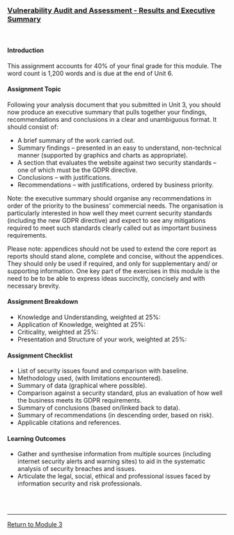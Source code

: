 ### [Vulnerability Audit and Assessment - Results and Executive Summary](NS_Unit05_SampleReport.pdf)

<br>

#### Introduction
This assignment accounts for 40% of your final grade for this module. The word count is 1,200 words and is due at the end of Unit 6.

#### Assignment Topic
Following your analysis document that you submitted in Unit 3, you should now produce an executive summary that pulls together your findings, recommendations and conclusions in a clear and unambiguous format. It should consist of:
 - A brief summary of the work carried out.
 - Summary findings – presented in an easy to understand, non-technical manner (supported by graphics and charts as appropriate).
 - A section that evaluates the website against two security standards – one of which must be the GDPR directive.
 - Conclusions – with justifications.
 - Recommendations – with justifications, ordered by business priority.

Note: the executive summary should organise any recommendations in order of the priority to the business’ commercial needs. The organisation is particularly interested in how well they meet current security standards (including the new GDPR directive) and expect to see any mitigations required to meet such standards clearly called out as important business requirements.

Please note: appendices should not be used to extend the core report as reports should stand alone, complete and concise, without the appendices. They should only be used if required, and only for supplementary and/ or supporting information. One key part of the exercises in this module is the need to be to be able to express ideas succinctly, concisely and with necessary brevity.

#### Assignment Breakdown
 - Knowledge and Understanding, weighted at 25%:
 - Application of Knowledge, weighted at 25%:
 - Criticality, weighted at 25%:
 - Presentation and Structure of your work, weighted at 25%:

#### Assignment Checklist
 - List of security issues found and comparison with baseline.
 - Methodology used, (with limitations encountered).
 - Summary of data (graphical where possible).
 - Comparison against a security standard, plus an evaluation of how well the business meets its GDPR requirements.
 - Summary of conclusions (based on/linked back to data).
 - Summary of recommendations (in descending order, based on risk).
 - Applicable citations and references.

#### Learning Outcomes
 - Gather and synthesise information from multiple sources (including internet security alerts and warning sites) to aid in the systematic analysis of security breaches and issues.
 - Articulate the legal, social, ethical and professional issues faced by information security and risk professionals.

<br><br>

---

[Return to Module 3](NS_main.md)
